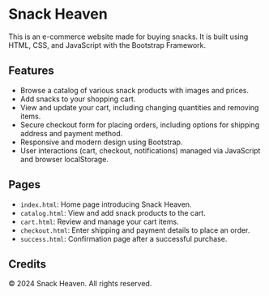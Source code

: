 # Snack Heaven

This is an e-commerce website made for buying snacks. It is built using HTML, CSS, and JavaScript with the Bootstrap Framework.

## Features

- Browse a catalog of various snack products with images and prices.
- Add snacks to your shopping cart.
- View and update your cart, including changing quantities and removing items.
- Secure checkout form for placing orders, including options for shipping address and payment method.
- Responsive and modern design using Bootstrap.
- User interactions (cart, checkout, notifications) managed via JavaScript and browser localStorage.

## Pages

- `index.html`: Home page introducing Snack Heaven.
- `catalog.html`: View and add snack products to the cart.
- `cart.html`: Review and manage your cart items.
- `checkout.html`: Enter shipping and payment details to place an order.
- `success.html`: Confirmation page after a successful purchase.

## Credits

&copy; 2024 Snack Heaven. All rights reserved.
